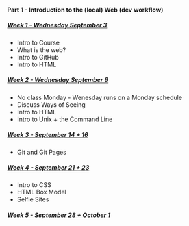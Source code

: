 #### Part 1 - Introduction to the (local) Web (dev workflow)
##### [Week 1 - Wednesday September 3](https://github.com/IDMNYU/webDev_C_Fall2020/wiki/Week-01)
* Intro to Course
* What is the web?
* Intro to GitHub
* Intro to HTML


##### [Week 2 - Wednesday September 9](https://github.com/IDMNYU/webDev_C_Fall2020/wiki/Week-02)
* No class Monday - Wenesday runs on a Monday schedule
* Discuss Ways of Seeing 
* Intro to HTML
* Intro to Unix + the Command Line

##### [Week 3 - September 14 + 16](https://github.com/IDMNYU/webDev_C_Fall2020/wiki/Week-03)
* Git and Git Pages

##### [Week 4 - September 21 + 23](https://github.com/IDMNYU/webDev_C_Fall2020/wiki/Week-04)
* Intro to CSS
* HTML Box Model
* Selfie Sites

##### [Week 5 - September 28 + October 1](https://github.com/IDMNYU/webDev_C_Fall2020/wiki/Week-05)
